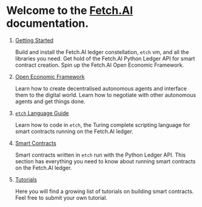 # Welcome to the <a href="https://fetch.ai/" target=_blank>Fetch.AI</a> documentation.




1. <a href="getting-started/installation-mac">Getting Started</a> <br/>

	Build and install the Fetch.AI ledger constellation, `etch` vm, and all the libraries you need. Get hold of the Fetch.AI Python Ledger API for smart contract creation. Spin up the Fetch.AI Open Economic Framework.

2. <a href="oef">Open Economic Framework</a> <br/>

	Learn how to create decentralised autonomous agents and interface them to the digital world. Learn how to negotiate with other autonomous agents and get things done.

3. <a href="etch-language">`etch` Language Guide</a> <br/>
	
	Learn how to code in `etch`, the Turing complete scripting language for smart contracts running on the Fetch.AI ledger. 

4. <a href="smart-contracts/smart-contract-intro">Smart Contracts</a> <br/>

	Smart contracts written in `etch` run with the Python Ledger API. This section has everything you need to know about running smart contracts on the Fetch.AI ledger.

5. <a href="tutorials/submitting_contract/">Tutorials</a> <br/>

	Here you will find a growing list of tutorials on building smart contracts. Feel free to submit your own tutorial.